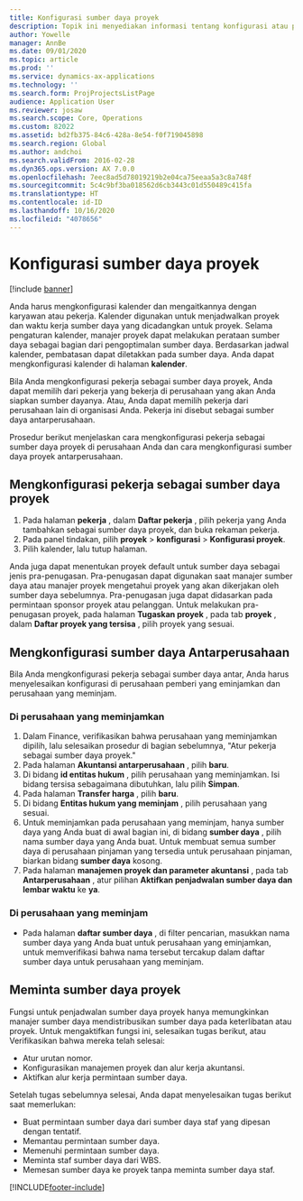 ```yaml
---
title: Konfigurasi sumber daya proyek
description: Topik ini menyediakan informasi tentang konfigurasi atau permintaan sumber daya proyek.
author: Yowelle
manager: AnnBe
ms.date: 09/01/2020
ms.topic: article
ms.prod: ''
ms.service: dynamics-ax-applications
ms.technology: ''
ms.search.form: ProjProjectsListPage
audience: Application User
ms.reviewer: josaw
ms.search.scope: Core, Operations
ms.custom: 82022
ms.assetid: bd2fb375-84c6-428a-8e54-f0f719045898
ms.search.region: Global
ms.author: andchoi
ms.search.validFrom: 2016-02-28
ms.dyn365.ops.version: AX 7.0.0
ms.openlocfilehash: 7eec8ad5d78019219b2e04ca75eeaa5a3c8a748f
ms.sourcegitcommit: 5c4c9bf3ba018562d6cb3443c01d550489c415fa
ms.translationtype: HT
ms.contentlocale: id-ID
ms.lasthandoff: 10/16/2020
ms.locfileid: "4078656"
---
```

# <a name="set-up-project-resources"></a>Konfigurasi sumber daya proyek

[!include [banner](../includes/banner.md)]

Anda harus mengkonfigurasi kalender dan mengaitkannya dengan karyawan atau pekerja. Kalender digunakan untuk menjadwalkan proyek dan waktu kerja sumber daya yang dicadangkan untuk proyek. Selama pengaturan kalender, manajer proyek dapat melakukan perataan sumber daya sebagai bagian dari pengoptimalan sumber daya. Berdasarkan jadwal kalender, pembatasan dapat diletakkan pada sumber daya. Anda dapat mengkonfigurasi kalender di halaman **kalender**.

Bila Anda mengkonfigurasi pekerja sebagai sumber daya proyek, Anda dapat memilih dari pekerja yang bekerja di perusahaan yang akan Anda siapkan sumber dayanya. Atau, Anda dapat memilih pekerja dari perusahaan lain di organisasi Anda. Pekerja ini disebut sebagai sumber daya antarperusahaan.

Prosedur berikut menjelaskan cara mengkonfigurasi pekerja sebagai sumber daya proyek di perusahaan Anda dan cara mengkonfigurasi sumber daya proyek antarperusahaan.

## <a name="set-up-a-worker-as-a-project-resource"></a>Mengkonfigurasi pekerja sebagai sumber daya proyek

1. Pada halaman **pekerja** , dalam **Daftar pekerja** , pilih pekerja yang Anda tambahkan sebagai sumber daya proyek, dan buka rekaman pekerja.
2. Pada panel tindakan, pilih **proyek** &gt; **konfigurasi** &gt; **Konfigurasi proyek**.
3. Pilih kalender, lalu tutup halaman.

Anda juga dapat menentukan proyek default untuk sumber daya sebagai jenis pra-penugasan. Pra-penugasan dapat digunakan saat manajer sumber daya atau manajer proyek mengetahui proyek yang akan dikerjakan oleh sumber daya sebelumnya. Pra-penugasan juga dapat didasarkan pada permintaan sponsor proyek atau pelanggan. Untuk melakukan pra-penugasan proyek, pada halaman **Tugaskan proyek** , pada tab **proyek** , dalam **Daftar proyek yang tersisa** , pilih proyek yang sesuai.

## <a name="set-up-an-intercompany-resource"></a>Mengkonfigurasi sumber daya Antarperusahaan

Bila Anda mengkonfigurasi pekerja sebagai sumber daya antar, Anda harus menyelesaikan konfigurasi di perusahaan pemberi yang eminjamkan dan perusahaan yang meminjam.

### <a name="in-the-lending-company"></a>Di perusahaan yang meminjamkan

1. Dalam Finance, verifikasikan bahwa perusahaan yang meminjamkan dipilih, lalu selesaikan prosedur di bagian sebelumnya, "Atur pekerja sebagai sumber daya proyek."
2. Pada halaman **Akuntansi antarperusahaan** , pilih **baru**.
3. Di bidang **id entitas hukum** , pilih perusahaan yang meminjamkan. Isi bidang tersisa sebagaimana dibutuhkan, lalu pilih **Simpan**.
4. Pada halaman **Transfer harga** , pilih **baru**.
5. Di bidang **Entitas hukum yang meminjam** , pilih perusahaan yang sesuai.
6. Untuk meminjamkan pada perusahaan yang meminjam, hanya sumber daya yang Anda buat di awal bagian ini, di bidang **sumber daya** , pilih nama sumber daya yang Anda buat. Untuk membuat semua sumber daya di perusahaan pinjaman yang tersedia untuk perusahaan pinjaman, biarkan bidang **sumber daya** kosong.
7. Pada halaman **manajemen proyek dan parameter akuntansi** , pada tab **Antarperusahaan** , atur pilihan **Aktifkan penjadwalan sumber daya dan lembar waktu** ke **ya**.

### <a name="in-the-borrowing-company"></a>Di perusahaan yang meminjam

- Pada halaman **daftar sumber daya** , di filter pencarian, masukkan nama sumber daya yang Anda buat untuk perusahaan yang eminjamkan, untuk memverifikasi bahwa nama tersebut tercakup dalam daftar sumber daya untuk perusahaan yang meminjam.

## <a name="request-project-resources"></a>Meminta sumber daya proyek
Fungsi untuk penjadwalan sumber daya proyek hanya memungkinkan manajer sumber daya mendistribusikan sumber daya pada keterlibatan atau proyek. Untuk mengaktifkan fungsi ini, selesaikan tugas berikut, atau Verifikasikan bahwa mereka telah selesai:

- Atur urutan nomor.
- Konfigurasikan manajemen proyek dan alur kerja akuntansi.
- Aktifkan alur kerja permintaan sumber daya.

Setelah tugas sebelumnya selesai, Anda dapat menyelesaikan tugas berikut saat memerlukan:

- Buat permintaan sumber daya dari sumber daya staf yang dipesan dengan tentatif.
- Memantau permintaan sumber daya.
- Memenuhi permintaan sumber daya.
- Meminta staf sumber daya dari WBS.
- Memesan sumber daya ke proyek tanpa meminta sumber daya staf.


[!INCLUDE[footer-include](../includes/footer-banner.md)]